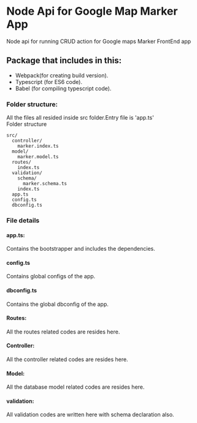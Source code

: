 # Node Api for Google Map Marker App
Node api for running CRUD action for Google maps Marker FrontEnd app

## Package that includes in this:

* Webpack(for creating build version).
* Typescript (for ES6 code).
* Babel (for compiling typescript code).

### Folder structure:
All the files all resided inside src folder.Entry file is 'app.ts' <br>
Folder structure
```
src/
  controller/
    marker.index.ts
  model/
    marker.model.ts
  routes/
    index.ts
  validation/
    schema/
      marker.schema.ts
    index.ts
  app.ts
  config.ts
  dbconfig.ts
```

### File details

#### app.ts:
  Contains the bootstrapper and includes the dependencies.
#### config.ts
  Contains global configs of the app.
#### dbconfig.ts
  Contains the global dbconfig of the app.
#### Routes:
 All the routes related codes are resides here.
#### Controller:
  All the controller related codes are resides here.
#### Model:
  All the database model related codes are resides here.
#### validation:
  All validation codes are written here with schema declaration also.

